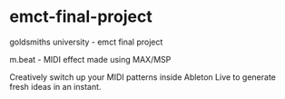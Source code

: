 # emct-final-project
goldsmiths university - emct final project

m.beat - MIDI effect made using MAX/MSP

Creatively switch up your MIDI patterns inside Ableton Live to generate fresh ideas in an instant.
